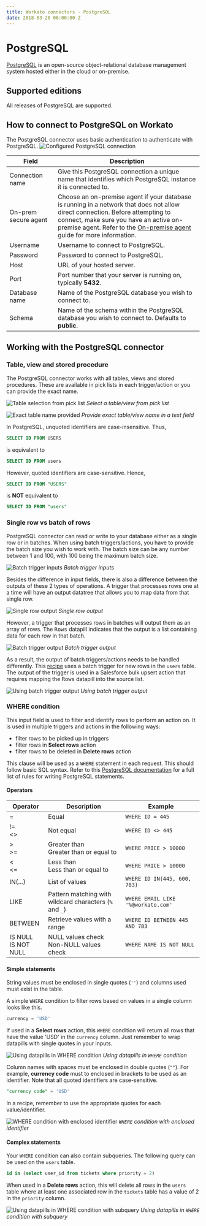 ```yaml
---
title: Workato connectors - PostgreSQL
date: 2018-03-20 06:00:00 Z
---
```


# PostgreSQL
[PostgreSQL](https://www.postgresql.org/) is an open-source object-relational database management system hosted either in the cloud or on-premise.

## Supported editions
All releases of PostgreSQL are supported.

## How to connect to PostgreSQL on Workato
The PostgreSQL connector uses basic authentication to authenticate with PostgreSQL.
![Configured PostgreSQL connection](/assets/images/postgresql/connection.png)

<table class="unchanged rich-diff-level-one">
  <thead>
    <tr>
        <th width='25%'>Field</th>
        <th>Description</th>
    </tr>
  </thead>
  <tbody>
    <tr>
      <td>Connection name</td>
      <td>Give this PostgreSQL connection a unique name that identifies which PostgreSQL instance it is connected to.</td>
    </tr>
    <tr>
      <td>On-prem secure agent</td>
      <td>Choose an on-premise agent if your database is running in a network that does not allow direct connection. Before attempting to connect, make sure you have an active on-premise agent. Refer to the <a href="/on-prem.md">On-premise agent</a> guide for more information.</td>
    </tr>
    <tr>
      <td>Username</td>
      <td>Username to connect to PostgreSQL.</td>
    </tr>
    <tr>
      <td>Password</td>
      <td>Password to connect to PostgreSQL.</td>
    </tr>
    <tr>
      <td>Host</td>
      <td>URL of your hosted server.</td>
    </tr>
    <tr>
      <td>Port</td>
      <td>Port number that your server is running on, typically <b>5432</b>.</td>
    </tr>
    <tr>
      <td>Database name</td>
      <td>Name of the PostgreSQL database you wish to connect to.</td>
    </tr>
    <tr>
      <td>Schema</td>
      <td>Name of the schema within the PostgreSQL database you wish to connect to. Defaults to <b>public</b>.</td>
    </tr>
  </tbody>
</table>

## Working with the PostgreSQL connector

### Table, view and stored procedure
The PostgreSQL connector works with all tables, views and stored procedures. These are available in pick lists in each trigger/action or you can provide the exact name.

![Table selection from pick list](/assets/images/postgresql/table_pick_list.png)
*Select a table/view from pick list*

![Exact table name provided](/assets/images/postgresql/table_name_text.png)
*Provide exact table/view name in a text field*

In PostgreSQL, unquoted identifiers are case-insensitive. Thus,

```sql
SELECT ID FROM USERS
```

is equivalent to

```sql
SELECT ID FROM users
```

However, quoted identifiers are case-sensitive. Hence,

```sql
SELECT ID FROM "USERS"
```

is **NOT** equivalent to

```sql
SELECT ID FROM "users"
```

### Single row vs batch of rows
PostgreSQL connector can read or write to your database either as a single row or in batches. When using batch triggers/actions, you have to provide the batch size you wish to work with. The batch size can be any number between 1 and 100, with 100 being the maximum batch size.

![Batch trigger inputs](/assets/images/postgresql/batch_trigger_input.png)
*Batch trigger inputs*

Besides the difference in input fields, there is also a difference between the outputs of these 2 types of operations. A trigger that processes rows one at a time will have an output datatree that allows you to map data from that single row.

![Single row output](/assets/images/postgresql/single_row_trigger_output.png)
*Single row output*

However, a trigger that processes rows in batches will output them as an array of rows. The <kbd>Rows</kbd> datapill indicates that the output is a list containing data for each row in that batch.

![Batch trigger output](/assets/images/postgresql/batch_trigger_output.png)
*Batch trigger output*

As a result, the output of batch triggers/actions needs to be handled differently. This [recipe](https://www.workato.com/recipes/667105) uses a batch trigger for new rows in the `users` table. The output of the trigger is used in a Salesforce bulk upsert action that requires mapping the <kbd>Rows</kbd> datapill into the source list.

![Using batch trigger output](/assets/images/postgresql/using_batch_output.png)
*Using batch trigger output*

### WHERE condition
This input field is used to filter and identify rows to perform an action on. It is used in multiple triggers and actions in the following ways:
- filter rows to be picked up in triggers
- filter rows in **Select rows** action
- filter rows to be deleted in **Delete rows** action

This clause will be used as a `WHERE` statement in each request. This should follow basic SQL syntax. Refer to this [PostgreSQL documentation](https://dev.postgresql.com/doc/refman/5.7/en/language-structure.html) for a full list of rules for writing PostgreSQL statements.

#### Operators

<table class="unchanged rich-diff-level-one">
  <thead>
    <tr>
        <th>Operator</th>
        <th width='40%'>Description</th>
        <th width='40%'>Example</th>
    </tr>
  </thead>
  <tbody>
    <tr>
      <td>=</td>
      <td>Equal</td>
      <td><code>WHERE ID = 445</code></td>
    </tr>
    <tr>
      <td>
        !=<br>
        <>
      </td>
      <td>Not equal</td>
      <td><code>WHERE ID <> 445</code></td>
    </tr>
    <tr>
      <td>
        &gt<br>
        &gt=
      </td>
      <td>
        Greater than<br>
        Greater than or equal to
      </td>
      <td><code>WHERE PRICE > 10000</code></td>
    </tr>
    <tr>
      <td>
        &lt<br>
        &lt=
      </td>
      <td>
        Less than<br>
        Less than or equal to
      </td>
      <td><code>WHERE PRICE > 10000</code></td>
    </tr>
    <tr>
      <td>IN(...)</td>
      <td>List of values</td>
      <td><code>WHERE ID IN(445, 600, 783)</code></td>
    </tr>
    <tr>
      <td>LIKE</td>
      <td>Pattern matching with wildcard characters (<code>%</code> and <code>&#95</code>)</td>
      <td><code>WHERE EMAIL LIKE '%@workato.com'</code></td>
    </tr>
    <tr>
      <td>BETWEEN</td>
      <td>Retrieve values with a range</td>
      <td><code>WHERE ID BETWEEN 445 AND 783</code></td>
    </tr>
    <tr>
      <td>
        IS NULL<br>
        IS NOT NULL
      </td>
      <td>
        NULL values check<br>
        Non-NULL values check
      </td>
      <td><code>WHERE NAME IS NOT NULL</code></td>
    </tr>
  </tbody>
</table>

#### Simple statements

String values must be enclosed in single quotes (`''`) and columns used must exist in the table.

A simple `WHERE` condition to filter rows based on values in a single column looks like this.

```sql
currency = 'USD'
```

If used in a **Select rows** action, this `WHERE` condition will return all rows that have the value 'USD' in the `currency` column. Just remember to wrap datapills with single quotes in your inputs.

![Using datapills in WHERE condition](/assets/images/postgresql/use_datapill_in_where.png)
*Using datapills in `WHERE` condition*

Column names with spaces must be enclosed in double quotes (`""`). For example, **currency code** must to enclosed in brackets to be used as an identifier. Note that all quoted identifiers are case-sensitive.

```sql
"currency code" = 'USD'
```

In a recipe, remember to use the appropriate quotes for each value/identifier.

![WHERE condition with enclosed identifier](/assets/images/postgresql/where-condition-with-enclosed-identifier.png)
*`WHERE` condition with enclosed identifier*

#### Complex statements

Your `WHERE` condition can also contain subqueries. The following query can be used on the `users` table.

```sql
id in (select user_id from tickets where priority = 2)
```

When used in a **Delete rows** action, this will delete all rows in the `users` table where at least one associated row in the `tickets` table has a value of 2 in the `priority` column.

![Using datapills in WHERE condition with subquery](/assets/images/postgresql/use_datapill_in_where_complex.png)
*Using datapills in `WHERE` condition with subquery*
